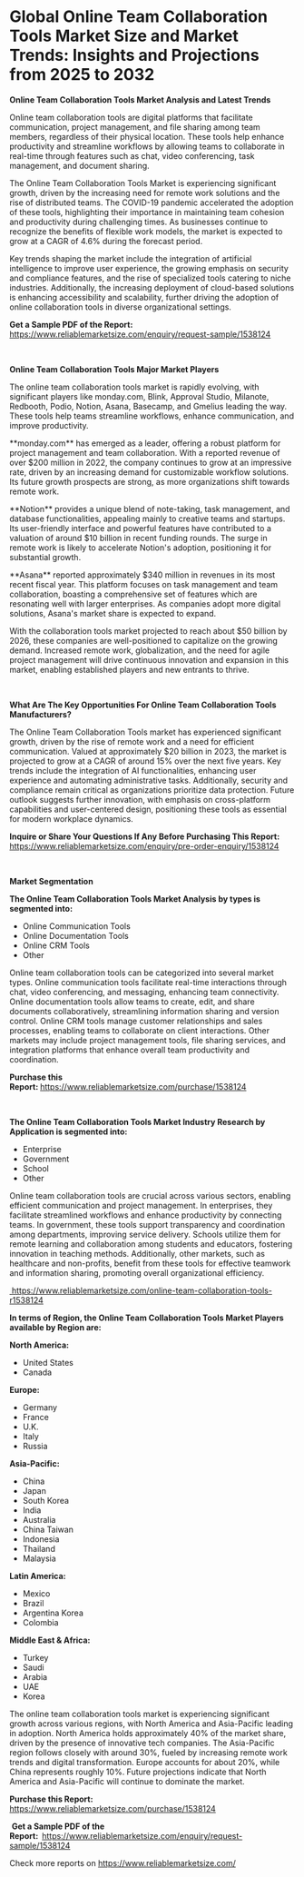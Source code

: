 <p><h1>Global Online Team Collaboration Tools Market Size and Market Trends: Insights and Projections from 2025 to 2032</h1></p><p><strong>Online Team Collaboration Tools Market Analysis and Latest Trends</strong></p>
<p><p>Online team collaboration tools are digital platforms that facilitate communication, project management, and file sharing among team members, regardless of their physical location. These tools help enhance productivity and streamline workflows by allowing teams to collaborate in real-time through features such as chat, video conferencing, task management, and document sharing.</p><p>The Online Team Collaboration Tools Market is experiencing significant growth, driven by the increasing need for remote work solutions and the rise of distributed teams. The COVID-19 pandemic accelerated the adoption of these tools, highlighting their importance in maintaining team cohesion and productivity during challenging times. As businesses continue to recognize the benefits of flexible work models, the market is expected to grow at a CAGR of 4.6% during the forecast period.</p><p>Key trends shaping the market include the integration of artificial intelligence to improve user experience, the growing emphasis on security and compliance features, and the rise of specialized tools catering to niche industries. Additionally, the increasing deployment of cloud-based solutions is enhancing accessibility and scalability, further driving the adoption of online collaboration tools in diverse organizational settings.</p></p>
<p><strong>Get a Sample PDF of the Report:&nbsp;</strong> <a href="https://www.reliablemarketsize.com/enquiry/request-sample/1538124?utm_campaign=3248&utm_medium=2&utm_source=Github&utm_content=ia&utm_term=10032025&utm_id=online-team-collaboration-tools">https://www.reliablemarketsize.com/enquiry/request-sample/1538124</a></p>
<p>&nbsp;</p>
<p><strong>Online Team Collaboration Tools Major Market Players</strong></p>
<p><p>The online team collaboration tools market is rapidly evolving, with significant players like monday.com, Blink, Approval Studio, Milanote, Redbooth, Podio, Notion, Asana, Basecamp, and Gmelius leading the way. These tools help teams streamline workflows, enhance communication, and improve productivity.</p><p>**monday.com** has emerged as a leader, offering a robust platform for project management and team collaboration. With a reported revenue of over $200 million in 2022, the company continues to grow at an impressive rate, driven by an increasing demand for customizable workflow solutions. Its future growth prospects are strong, as more organizations shift towards remote work.</p><p>**Notion** provides a unique blend of note-taking, task management, and database functionalities, appealing mainly to creative teams and startups. Its user-friendly interface and powerful features have contributed to a valuation of around $10 billion in recent funding rounds. The surge in remote work is likely to accelerate Notion's adoption, positioning it for substantial growth.</p><p>**Asana** reported approximately $340 million in revenues in its most recent fiscal year. This platform focuses on task management and team collaboration, boasting a comprehensive set of features which are resonating well with larger enterprises. As companies adopt more digital solutions, Asana's market share is expected to expand.</p><p>With the collaboration tools market projected to reach about $50 billion by 2026, these companies are well-positioned to capitalize on the growing demand. Increased remote work, globalization, and the need for agile project management will drive continuous innovation and expansion in this market, enabling established players and new entrants to thrive.</p></p>
<p>&nbsp;</p>
<p><strong>What Are The Key Opportunities For Online Team Collaboration Tools Manufacturers?</strong></p>
<p><p>The Online Team Collaboration Tools market has experienced significant growth, driven by the rise of remote work and a need for efficient communication. Valued at approximately $20 billion in 2023, the market is projected to grow at a CAGR of around 15% over the next five years. Key trends include the integration of AI functionalities, enhancing user experience and automating administrative tasks. Additionally, security and compliance remain critical as organizations prioritize data protection. Future outlook suggests further innovation, with emphasis on cross-platform capabilities and user-centered design, positioning these tools as essential for modern workplace dynamics.</p></p>
<p><strong>Inquire or Share Your Questions If Any Before Purchasing This Report:</strong> <a href="https://www.reliablemarketsize.com/enquiry/pre-order-enquiry/1538124?utm_campaign=3248&utm_medium=2&utm_source=Github&utm_content=ia&utm_term=10032025&utm_id=online-team-collaboration-tools">https://www.reliablemarketsize.com/enquiry/pre-order-enquiry/1538124</a></p>
<p>&nbsp;</p>
<p><strong>Market Segmentation</strong></p>
<p><strong>The Online Team Collaboration Tools Market Analysis by types is segmented into:</strong></p>
<p><ul><li>Online Communication Tools</li><li>Online Documentation Tools</li><li>Online CRM Tools</li><li>Other</li></ul></p>
<p><p>Online team collaboration tools can be categorized into several market types. Online communication tools facilitate real-time interactions through chat, video conferencing, and messaging, enhancing team connectivity. Online documentation tools allow teams to create, edit, and share documents collaboratively, streamlining information sharing and version control. Online CRM tools manage customer relationships and sales processes, enabling teams to collaborate on client interactions. Other markets may include project management tools, file sharing services, and integration platforms that enhance overall team productivity and coordination.</p></p>
<p><strong>Purchase this Report:&nbsp;</strong><a href="https://www.reliablemarketsize.com/purchase/1538124?utm_campaign=3248&utm_medium=2&utm_source=Github&utm_content=ia&utm_term=10032025&utm_id=online-team-collaboration-tools">https://www.reliablemarketsize.com/purchase/1538124</a></p>
<p>&nbsp;</p>
<p><strong>The Online Team Collaboration Tools Market Industry Research by Application is segmented into:</strong></p>
<p><ul><li>Enterprise</li><li>Government</li><li>School</li><li>Other</li></ul></p>
<p><p>Online team collaboration tools are crucial across various sectors, enabling efficient communication and project management. In enterprises, they facilitate streamlined workflows and enhance productivity by connecting teams. In government, these tools support transparency and coordination among departments, improving service delivery. Schools utilize them for remote learning and collaboration among students and educators, fostering innovation in teaching methods. Additionally, other markets, such as healthcare and non-profits, benefit from these tools for effective teamwork and information sharing, promoting overall organizational efficiency.</p></p>
<p><a href="https://www.reliablemarketsize.com/online-team-collaboration-tools-r1538124?utm_campaign=3248&utm_medium=2&utm_source=Github&utm_content=ia&utm_term=10032025&utm_id=online-team-collaboration-tools">&nbsp;https://www.reliablemarketsize.com/online-team-collaboration-tools-r1538124</a></p>
<p><strong>In terms of Region, the Online Team Collaboration Tools Market Players available by Region are:</strong></p>
<p>
    <p> <strong> North America: </strong>
        <ul>
            <li>United States</li>
            <li>Canada</li>
        </ul>
        </p> 
    <p> <strong> Europe: </strong>
        <ul>
            <li>Germany</li>
            <li>France</li>
            <li>U.K.</li>
            <li>Italy</li>
            <li>Russia</li>
        </ul>
        </p> 
    <p> <strong> Asia-Pacific: </strong>
        <ul>
            <li>China</li>
            <li>Japan</li>
            <li>South Korea</li>
            <li>India</li>
            <li>Australia</li>
            <li>China Taiwan</li>
            <li>Indonesia</li>
            <li>Thailand</li>
            <li>Malaysia</li>
        </ul>
        </p> 
    <p> <strong> Latin America: </strong>
        <ul>
            <li>Mexico</li>
            <li>Brazil</li>
            <li>Argentina Korea</li>
            <li>Colombia</li>
        </ul>
        </p> 
    <p> <strong> Middle East & Africa: </strong>
        <ul>
            <li>Turkey</li>
            <li>Saudi</li>
            <li>Arabia</li>
            <li>UAE</li>
            <li>Korea</li>
        </ul>
    </p>
    </p>
<p><p>The online team collaboration tools market is experiencing significant growth across various regions, with North America and Asia-Pacific leading in adoption. North America holds approximately 40% of the market share, driven by the presence of innovative tech companies. The Asia-Pacific region follows closely with around 30%, fueled by increasing remote work trends and digital transformation. Europe accounts for about 20%, while China represents roughly 10%. Future projections indicate that North America and Asia-Pacific will continue to dominate the market.</p></p>
<p><strong>Purchase this Report: </strong><a href="https://www.reliablemarketsize.com/purchase/1538124?utm_campaign=3248&utm_medium=2&utm_source=Github&utm_content=ia&utm_term=10032025&utm_id=online-team-collaboration-tools">https://www.reliablemarketsize.com/purchase/1538124</a></p>
<p>&nbsp;<strong>Get a Sample PDF of the Report:&nbsp;&nbsp;</strong><a href="https://www.reliablemarketsize.com/enquiry/request-sample/1538124?utm_campaign=3248&utm_medium=2&utm_source=Github&utm_content=ia&utm_term=10032025&utm_id=online-team-collaboration-tools">https://www.reliablemarketsize.com/enquiry/request-sample/1538124</a></p>
<p><strong></strong></p>
<p>Check more reports on <a href="https://www.reliablemarketsize.com/?utm_campaign=3248&utm_medium=2&utm_source=Github&utm_content=ia&utm_term=10032025&utm_id=online-team-collaboration-tools">https://www.reliablemarketsize.com/</a></p>
